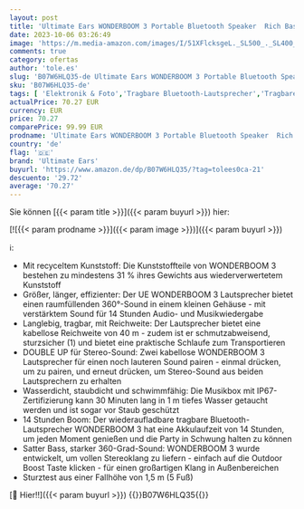 ```yaml
---
layout: post
title: 'Ultimate Ears WONDERBOOM 3 Portable Bluetooth Speaker  Rich Bass 360 Degree Sound  Waterproof  Dustproof IP67  Floatable  40 m Range - Blue'
date: 2023-10-06 03:26:49
image: 'https://m.media-amazon.com/images/I/51XFlcksgeL._SL500_._SL400_.jpg'
comments: true
category: ofertas
author: 'tole.es'
slug: 'B07W6HLQ35-de Ultimate Ears WONDERBOOM 3 Portable Bluetooth Speaker Rich...'
sku: 'B07W6HLQ35-de'
tags: [ 'Elektronik & Foto','Tragbare Bluetooth-Lautsprecher','Tragbare Geräte','Tragbare Lautsprecher & Audio-Docks','Zubehör für tragbare Geräte','ultimate ears','🇩🇪', ]
actualPrice: 70.27 EUR
currency: EUR
price: 70.27
comparePrice: 99.99 EUR
prodname: 'Ultimate Ears WONDERBOOM 3 Portable Bluetooth Speaker  Rich Bass 360 Degree Sound  Waterproof  Dustproof IP67  Floatable  40 m Range - Blue'
country: 'de'
flag: '🇩🇪'
brand: 'Ultimate Ears'
buyurl: 'https://www.amazon.de/dp/B07W6HLQ35/?tag=tolees0ca-21'
descuento: '29.72'
average: '70.27'
---
```


Sie können [{{< param title >}}]({{< param buyurl >}}) hier:

[![{{< param prodname >}}]({{< param image >}})]({{< param buyurl >}})

ℹ️:

- Mit recyceltem Kunststoff: Die Kunststoffteile von WONDER­BOOM 3 bestehen zu mindestens 31 % ihres Gewichts aus wiederverwertetem Kunststoff
- Größer, länger, effizienter: Der UE WONDERBOOM 3 Lautsprecher bietet einen raumfüllenden 360°-Sound in einem kleinen Gehäuse - mit verstärktem Sound für 14 Stunden Audio- und Musikwiedergabe
- Langlebig, tragbar, mit Reichweite: Der Lautsprecher bietet eine kabellose Reichweite von 40 m - zudem ist er schmutzabweisend, sturzsicher (1) und bietet eine praktische Schlaufe zum Transportieren
- DOUBLE UP für Stereo-Sound: Zwei kabellose WONDERBOOM 3 Lautsprecher für einen noch lauteren Sound pairen - einmal drücken, um zu pairen, und erneut drücken, um Stereo-Sound aus beiden Lautsprechern zu erhalten
- Wasserdicht, staubdicht und schwimmfähig: Die Musikbox mit IP67-Zertifizierung kann 30 Minuten lang in 1 m tiefes Wasser getaucht werden und ist sogar vor Staub geschützt
- 14 Stunden Boom: Der wiederaufladbare tragbare Bluetooth-Lautsprecher WONDERBOOM 3 hat eine Akkulaufzeit von 14 Stunden, um jeden Moment genießen und die Party in Schwung halten zu können
- Satter Bass, starker 360-Grad-Sound: WONDERBOOM 3 wurde entwickelt, um vollen Stereoklang zu liefern - einfach auf die Outdoor Boost Taste klicken - für einen großartigen Klang in Außenbereichen
- Sturztest aus einer Fallhöhe von 1,5 m (5 Fuß)

[🛒 Hier!!]({{< param buyurl >}})
{{<world>}}B07W6HLQ35{{</world>}}
